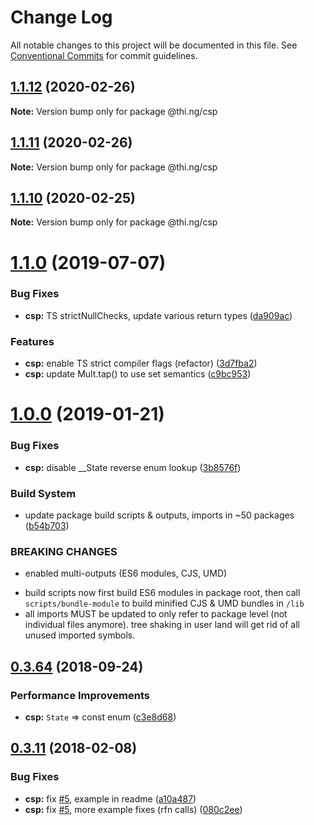 # Change Log

All notable changes to this project will be documented in this file.
See [Conventional Commits](https://conventionalcommits.org) for commit guidelines.

## [1.1.12](https://github.com/thi-ng/umbrella/compare/@thi.ng/csp@1.1.11...@thi.ng/csp@1.1.12) (2020-02-26)

**Note:** Version bump only for package @thi.ng/csp





## [1.1.11](https://github.com/thi-ng/umbrella/compare/@thi.ng/csp@1.1.10...@thi.ng/csp@1.1.11) (2020-02-26)

**Note:** Version bump only for package @thi.ng/csp





## [1.1.10](https://github.com/thi-ng/umbrella/compare/@thi.ng/csp@1.1.9...@thi.ng/csp@1.1.10) (2020-02-25)

**Note:** Version bump only for package @thi.ng/csp





# [1.1.0](https://github.com/thi-ng/umbrella/compare/@thi.ng/csp@1.0.19...@thi.ng/csp@1.1.0) (2019-07-07)

### Bug Fixes

* **csp:** TS strictNullChecks, update various return types ([da909ac](https://github.com/thi-ng/umbrella/commit/da909ac))

### Features

* **csp:** enable TS strict compiler flags (refactor) ([3d7fba2](https://github.com/thi-ng/umbrella/commit/3d7fba2))
* **csp:** update Mult.tap() to use set semantics ([c9bc953](https://github.com/thi-ng/umbrella/commit/c9bc953))

# [1.0.0](https://github.com/thi-ng/umbrella/compare/@thi.ng/csp@0.3.79...@thi.ng/csp@1.0.0) (2019-01-21)

### Bug Fixes

* **csp:** disable __State reverse enum lookup ([3b8576f](https://github.com/thi-ng/umbrella/commit/3b8576f))

### Build System

* update package build scripts & outputs, imports in ~50 packages ([b54b703](https://github.com/thi-ng/umbrella/commit/b54b703))

### BREAKING CHANGES

* enabled multi-outputs (ES6 modules, CJS, UMD)

- build scripts now first build ES6 modules in package root, then call
  `scripts/bundle-module` to build minified CJS & UMD bundles in `/lib`
- all imports MUST be updated to only refer to package level
  (not individual files anymore). tree shaking in user land will get rid of
  all unused imported symbols.

<a name="0.3.64"></a>
## [0.3.64](https://github.com/thi-ng/umbrella/compare/@thi.ng/csp@0.3.63...@thi.ng/csp@0.3.64) (2018-09-24)

### Performance Improvements

* **csp:** `State` => const enum ([c3e8d68](https://github.com/thi-ng/umbrella/commit/c3e8d68))

<a name="0.3.11"></a>
## [0.3.11](https://github.com/thi-ng/umbrella/compare/@thi.ng/csp@0.3.10...@thi.ng/csp@0.3.11) (2018-02-08)

### Bug Fixes

* **csp:** fix [#5](https://github.com/thi-ng/umbrella/issues/5), example in readme ([a10a487](https://github.com/thi-ng/umbrella/commit/a10a487))
* **csp:** fix [#5](https://github.com/thi-ng/umbrella/issues/5), more example fixes (rfn calls) ([080c2ee](https://github.com/thi-ng/umbrella/commit/080c2ee))
